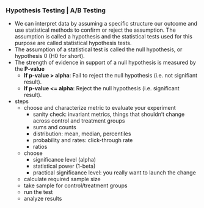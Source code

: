 ### Hypothesis Testing | A/B Testing

- We can interpret data by assuming a specific structure our outcome and use statistical methods to confirm or reject the assumption. The assumption is called a hypothesis and the statistical tests used for this purpose are called statistical hypothesis tests.
- The assumption of a statistical test is called the null hypothesis, or hypothesis 0 (H0 for short).
- The strength of evidence in support of a null hypothesis is measured by the **P-value**
	- **If p-value \> alpha**: Fail to reject the null hypothesis (i.e. not signifiant result).
	- **If p-value \<= alpha**: Reject the null hypothesis (i.e. significant result).
- steps
	- choose and characterize metric to evaluate your experiment
		- sanity check: invariant metrics, things that shouldn’t change across control and treatment groups
		- sums and counts
		- distribution: mean, median, percentiles
		- probability and rates: click-through rate
		- ratios
	- choose 
		- significance level (alpha)
		- statistical power (1-beta)
		- practical significance level: you really want to launch the change
	- calculate required sample size
	- take sample for control/treatment groups
	- run the test
	- analyze results
